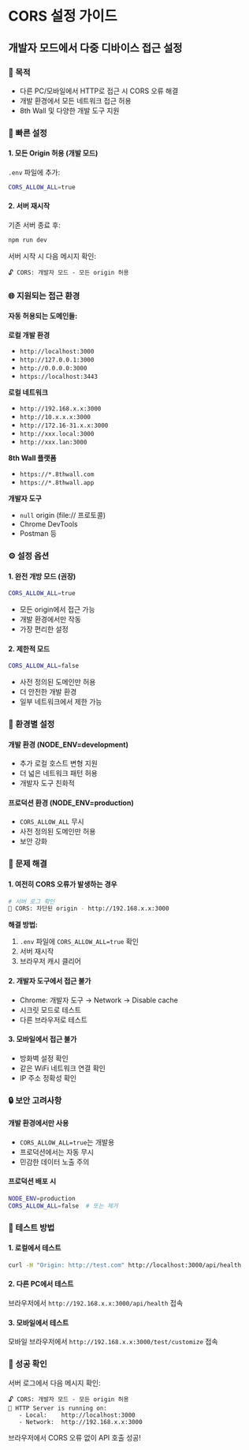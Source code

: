 # CORS 설정 가이드

## 개발자 모드에서 다중 디바이스 접근 설정

### 🎯 목적
- 다른 PC/모바일에서 HTTP로 접근 시 CORS 오류 해결
- 개발 환경에서 모든 네트워크 접근 허용
- 8th Wall 및 다양한 개발 도구 지원

### 🚀 빠른 설정

#### 1. 모든 Origin 허용 (개발 모드)
`.env` 파일에 추가:
```bash
CORS_ALLOW_ALL=true
```

#### 2. 서버 재시작
기존 서버 종료 후:
```bash
npm run dev
```

서버 시작 시 다음 메시지 확인:
```
🔓 CORS: 개발자 모드 - 모든 origin 허용
```

### 🌐 지원되는 접근 환경

#### 자동 허용되는 도메인들:

**로컬 개발 환경**
- `http://localhost:3000`
- `http://127.0.0.1:3000`
- `http://0.0.0.0:3000`
- `https://localhost:3443`

**로컬 네트워크**
- `http://192.168.x.x:3000`
- `http://10.x.x.x:3000`
- `http://172.16-31.x.x:3000`
- `http://xxx.local:3000`
- `http://xxx.lan:3000`

**8th Wall 플랫폼**
- `https://*.8thwall.com`
- `https://*.8thwall.app`

**개발자 도구**
- `null` origin (file:// 프로토콜)
- Chrome DevTools
- Postman 등

### ⚙️ 설정 옵션

#### 1. 완전 개방 모드 (권장)
```bash
CORS_ALLOW_ALL=true
```
- 모든 origin에서 접근 가능
- 개발 환경에서만 작동
- 가장 편리한 설정

#### 2. 제한적 모드
```bash
CORS_ALLOW_ALL=false
```
- 사전 정의된 도메인만 허용
- 더 안전한 개발 환경
- 일부 네트워크에서 제한 가능

### 🔧 환경별 설정

#### 개발 환경 (NODE_ENV=development)
- 추가 로컬 호스트 변형 지원
- 더 넓은 네트워크 패턴 허용
- 개발자 도구 친화적

#### 프로덕션 환경 (NODE_ENV=production)
- `CORS_ALLOW_ALL` 무시
- 사전 정의된 도메인만 허용
- 보안 강화

### 🐛 문제 해결

#### 1. 여전히 CORS 오류가 발생하는 경우
```bash
# 서버 로그 확인
🚫 CORS: 차단된 origin - http://192.168.x.x:3000
```

**해결 방법:**
1. `.env` 파일에 `CORS_ALLOW_ALL=true` 확인
2. 서버 재시작
3. 브라우저 캐시 클리어

#### 2. 개발자 도구에서 접근 불가
- Chrome: 개발자 도구 → Network → Disable cache
- 시크릿 모드로 테스트
- 다른 브라우저로 테스트

#### 3. 모바일에서 접근 불가
- 방화벽 설정 확인
- 같은 WiFi 네트워크 연결 확인
- IP 주소 정확성 확인

### 🔒 보안 고려사항

#### 개발 환경에서만 사용
- `CORS_ALLOW_ALL=true`는 개발용
- 프로덕션에서는 자동 무시
- 민감한 데이터 노출 주의

#### 프로덕션 배포 시
```bash
NODE_ENV=production
CORS_ALLOW_ALL=false  # 또는 제거
```

### 📱 테스트 방법

#### 1. 로컬에서 테스트
```bash
curl -H "Origin: http://test.com" http://localhost:3000/api/health
```

#### 2. 다른 PC에서 테스트
브라우저에서 `http://192.168.x.x:3000/api/health` 접속

#### 3. 모바일에서 테스트
모바일 브라우저에서 `http://192.168.x.x:3000/test/customize` 접속

### 🎉 성공 확인

서버 로그에서 다음 메시지 확인:
```
🔓 CORS: 개발자 모드 - 모든 origin 허용
🚀 HTTP Server is running on:
   - Local:    http://localhost:3000
   - Network:  http://192.168.x.x:3000
```

브라우저에서 CORS 오류 없이 API 호출 성공!